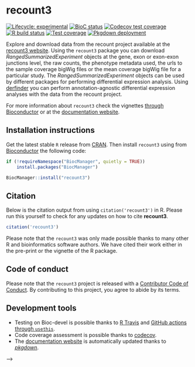 
<!-- README.md is generated from README.Rmd. Please edit that file -->

# recount3

<!-- badges: start -->

[![Lifecycle:
experimental](https://img.shields.io/badge/lifecycle-experimental-orange.svg)](https://www.tidyverse.org/lifecycle/#experimental)
[![BioC
status](http://www.bioconductor.org/shields/build/release/bioc/recount3.svg)](https://bioconductor.org/checkResults/release/bioc-LATEST/recount3)
[![Codecov test
coverage](https://codecov.io/gh/LieberInstitute/recount3/branch/master/graph/badge.svg)](https://codecov.io/gh/LieberInstitute/recount3?branch=master)
[![R build
status](https://github.com/LieberInstitute/recount3/workflows/check-standard/badge.svg)](https://github.com/LieberInstitute/recount3/actions)
[![Test
coverage](https://github.com/LieberInstitute/recount3/workflows/test-coverage/badge.svg)](https://github.com/LieberInstitute/recount3/actions)
[![Pkgdown
deployment](https://github.com/LieberInstitute/recount3/workflows/pkgdown/badge.svg)](https://github.com/LieberInstitute/recount3/actions)
<!-- badges: end -->

Explore and download data from the recount project available at the
[recount3 website](https://jhubiostatistics.shinyapps.io/recount3/).
Using the `recount3` package you can download
*RangedSummarizedExperiment* objects at the gene, exon or exon-exon
junctions level, the raw counts, the phenotype metadata used, the urls
to the sample coverage bigWig files or the mean coverage bigWig file for
a particular study. The *RangedSummarizedExperiment* objects can be used
by different packages for performing differential expression analysis.
Using [derfinder](http://bioconductor.org/packages/derfinder) you can
perform annotation-agnostic differential expression analyses with the
data from the recount project.

For more information about `recount3` check the vignettes [through
Bioconductor](http://bioconductor.org/packages/recount3) or at the
[documentation website](http://lieberinstitute.github.io/recount3).

## Installation instructions

Get the latest stable `R` release from
[CRAN](http://cran.r-project.org/). Then install `recount3` using from
[Bioconductor](http://bioconductor.org/) the following code:

``` r
if (!requireNamespace("BiocManager", quietly = TRUE))
    install.packages("BiocManager")

BiocManager::install("recount3")
```

## Citation

Below is the citation output from using `citation('recount3')` in R.
Please run this yourself to check for any updates on how to cite
**recount3**.

``` r
citation('recount3')
```

Please note that the `recount3` was only made possible thanks to many
other R and bioinformatics software authors. We have cited their work
either in the pre-print or the vignette of the R package.

## Code of conduct

Please note that the `recount3` project is released with a [Contributor
Code of Conduct](CODE_OF_CONDUCT.md). By contributing to this project,
you agree to abide by its terms.

## Development tools

  - Testing on Bioc-devel is possible thanks to [R
    Travis](http://docs.travis-ci.com/user/languages/r/) and [GitHub
    actions through
    `usethis`](https://www.tidyverse.org/blog/2020/04/usethis-1-6-0/).
  - Code coverage assessment is possible thanks to
    [codecov](https://codecov.io/gh).
  - The [documentation
    website](http://lieberinstitute.github.io/recount3) is automatically
    updated thanks to
    *[pkgdown](https://CRAN.R-project.org/package=pkgdown)*.

<!-- <a href="https://www.libd.org/"><img src="http://aejaffe.com/media/LIBD_logo.jpg" width="250px"></a> -->

<!-- <center><script type='text/javascript' id='clustrmaps' src='//cdn.clustrmaps.com/map_v2.js?cl=ffffff&w=300&t=n&d=FRs8oQ9HVpMg6QLJJKAExpF8seGfPVlH-YOnwqUE8Hg'></script></center> -->

<!-- <!-- Global site tag (gtag.js) - Google Analytics -->

–\>
<!-- <script async src="https://www.googletagmanager.com/gtag/js?id=UA-159132967-1"></script> -->
<!-- <script> --> <!--   window.dataLayer = window.dataLayer || []; -->
<!--   function gtag(){dataLayer.push(arguments);} -->
<!--   gtag('js', new Date()); -->

<!--   gtag('config', 'UA-159132967-1'); -->

<!-- </script> -->
